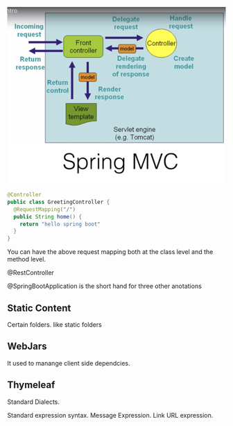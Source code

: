 ![image-20190709000158258](MVC_picture.png)



```java
@Controller
public class GreetingController { 
  @RequestMapping("/")
  public String home() {
    return "hello spring boot"
  }
}
```

You can have the above request mapping both at the class level and the method level.

@RestController

@SpringBootApplication is the short hand for three other anotations



## Static Content

Certain folders. like static folders

## WebJars

It used to manange client side dependcies.

## Thymeleaf

Standard Dialects.

Standard expression syntax. Message Expression. Link URL expression.
